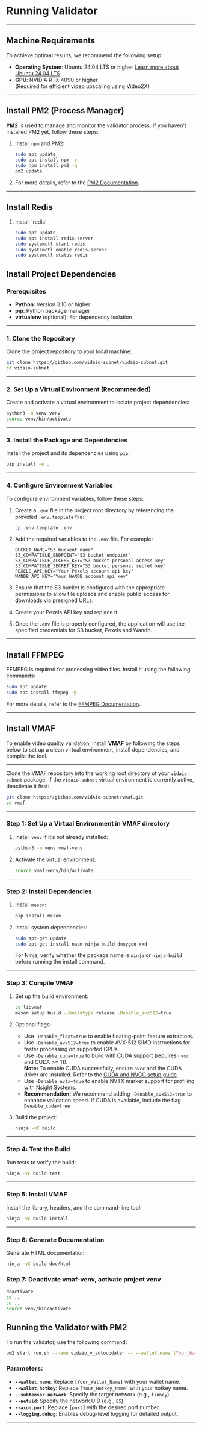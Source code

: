 # Running Validator

---

## Machine Requirements

To achieve optimal results, we recommend the following setup:

- **Operating System**: Ubuntu 24.04 LTS or higher
  [Learn more about Ubuntu 24.04 LTS](https://ubuntu.com/blog/tag/ubuntu-24-04-lts)
- **GPU**: NVIDIA RTX 4090 or higher  
  (Required for efficient video upscaling using Video2X)

---

## Install PM2 (Process Manager)

**PM2** is used to manage and monitor the validator process. If you haven’t installed PM2 yet, follow these steps:

1. Install `npm` and PM2:
   ```bash
   sudo apt update
   sudo apt install npm -y
   sudo npm install pm2 -g
   pm2 update
   ```

2. For more details, refer to the [PM2 Documentation](https://pm2.io/docs/runtime/guide/installation/).

---

## Install Redis

1. Install 'redis'
   ```bash
   sudo apt update
   sudo apt install redis-server
   sudo systemctl start redis
   sudo systemctl enable redis-server
   sudo systemctl status redis
   ```


## Install Project Dependencies

### Prerequisites

- **Python**: Version 3.10 or higher
- **pip**: Python package manager
- **virtualenv** (optional): For dependency isolation

---

### 1. Clone the Repository

Clone the project repository to your local machine:
```bash
git clone https://github.com/vidaio-subnet/vidaio-subnet.git
cd vidaio-subnet
```

---

### 2. Set Up a Virtual Environment (Recommended)

Create and activate a virtual environment to isolate project dependencies:
```bash
python3 -m venv venv
source venv/bin/activate  
```

---

### 3. Install the Package and Dependencies

Install the project and its dependencies using `pip`:
```bash
pip install -e .
```

---

### 4. Configure Environment Variables

To configure environment variables, follow these steps:

1. Create a `.env` file in the project root directory by referencing the provided `.env.template` file:
   ```bash
   cp .env.template .env
   ```

2. Add the required variables to the `.env` file. For example:
   ```env
   BUCKET_NAME="S3 buckent name"
   S3_COMPATIBLE_ENDPOINT="S3 bucket endpoint"
   S3_COMPATIBLE_ACCESS_KEY="S3 bucket personal access key"
   S3_COMPATIBLE_SECRET_KEY="S3 bucket personal secret key"
   PEXELS_API_KEY="Your Pexels account api key"
   WANDB_API_KEY="Your WANDB account api key"
   ```

3. Ensure that the S3 bucket is configured with the appropriate permissions to allow file uploads and enable public access for downloads via presigned URLs.

4. Create your Pexels API key and replace it
5. Once the `.env` file is properly configured, the application will use the specified credentials for S3 bucket, Pexels and Wandb.


---

## Install FFMPEG

FFMPEG is required for processing video files. Install it using the following commands:
```bash
sudo apt update
sudo apt install ffmpeg -y
```

For more details, refer to the [FFMPEG Documentation](https://www.ffmpeg.org/download.html#build-linux).

---

## Install VMAF

To enable video quality validation, install **VMAF** by following the steps below to set up a clean virtual environment, install dependencies, and compile the tool.

---

Clone the VMAF repository into the working root directory of your `vidaio-subnet` package. If the `vidaio-subnet` virtual environment is currently active, deactivate it first:

```bash
git clone https://github.com/vidAio-subnet/vmaf.git
cd vmaf
```

---

### Step 1: Set Up a Virtual Environment in VMAF directory

1. Install `venv` if it’s not already installed:
   ```bash
   python3 -m venv vmaf-venv
   ```

2. Activate the virtual environment:
   ```bash
   source vmaf-venv/bin/activate
   ```

---

### Step 2: Install Dependencies

1. Install `meson`:
   ```bash
   pip install meson
   ```

2. Install system dependencies:
   ```bash
   sudo apt-get update
   sudo apt-get install nasm ninja-build doxygen xxd
   ```
   For Ninja, verify whether the package name is `ninja` or `ninja-build` before running the install command.

---

### Step 3: Compile VMAF


1. Set up the build environment:
   ```bash
   cd libvmaf
   meson setup build --buildtype release -Denable_avx512=true
   ```

2. Optional flags:
   - Use `-Denable_float=true` to enable floating-point feature extractors.
   - Use `-Denable_avx512=true` to enable AVX-512 SIMD instructions for faster processing on supported CPUs.  
   - Use `-Denable_cuda=true` to build with CUDA support (requires `nvcc` and CUDA >= 11).  
     **Note:** To enable CUDA successfully, ensure `nvcc` and the CUDA driver are installed. Refer to the [CUDA and NVCC setup guide](miner_setup.md#step-2-install-cuda-and-nvcc).
   - Use `-Denable_nvtx=true` to enable NVTX marker support for profiling with Nsight Systems.
   - **Recommendation:**
   We recommend adding `-Denable_avx512=true` to enhance validation speed. If CUDA is available, include the flag `-Denable_cuda=true`

3. Build the project:
   ```bash
   ninja -vC build
   ```

---

### Step 4: Test the Build

Run tests to verify the build:
```bash
ninja -vC build test
```

---

### Step 5: Install VMAF

Install the library, headers, and the command-line tool:
```bash
ninja -vC build install
```

---

### Step 6: Generate Documentation

Generate HTML documentation:
```bash
ninja -vC build doc/html
```

### Step 7: Deactivate vmaf-venv, activate project venv

```bash
deactivate
cd ..
cd ..
source venv/bin/activate
```

## Running the Validator with PM2

To run the validator, use the following command:

```bash
pm2 start run.sh --name vidaio_v_autoupdater -- --wallet.name [Your_Wallet_Name] --wallet.hotkey [Your_Hotkey_Name] --subtensor.network finney --netuid 85 --axon.port [port] --logging.debug
```

### Parameters:
- **`--wallet.name`**: Replace `[Your_Wallet_Name]` with your wallet name.
- **`--wallet.hotkey`**: Replace `[Your_Hotkey_Name]` with your hotkey name.
- **`--subtensor.network`**: Specify the target network (e.g., `finney`).
- **`--netuid`**: Specify the network UID (e.g., `85`).
- **`--axon.port`**: Replace `[port]` with the desired port number.
- **`--logging.debug`**: Enables debug-level logging for detailed output.

---

